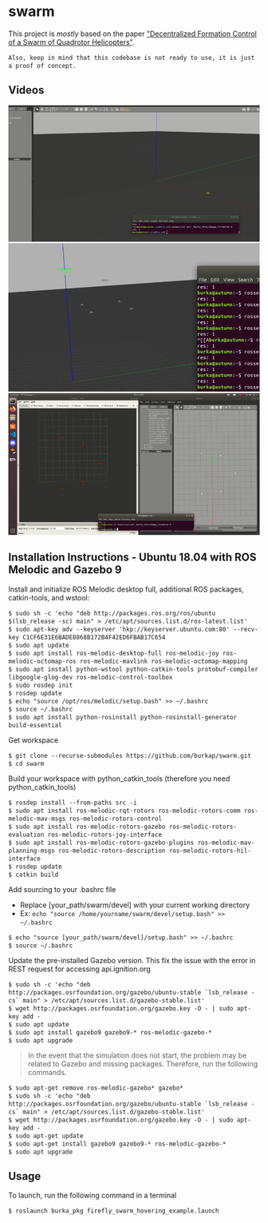 # swarm

This project is *mostly* based on the paper ["Decentralized Formation Control of a Swarm of Quadrotor Helicopters"](https://ieeexplore.ieee.org/document/8899628).
```
Also, keep in mind that this codebase is not ready to use, it is just a proof of concept.
```
## Videos
![Formation](https://raw.githubusercontent.com/burkap/swarm/master/media/nice.gif)
![3D Formation](https://raw.githubusercontent.com/burkap/swarm/master/media/3dd.gif)
![Rviz visualization](https://raw.githubusercontent.com/burkap/swarm/master/media/rvizrviz.gif)

## Installation Instructions - Ubuntu 18.04 with ROS Melodic and Gazebo 9

Install and initialize ROS Melodic desktop full, additional ROS packages, catkin-tools, and wstool:
```
$ sudo sh -c 'echo "deb http://packages.ros.org/ros/ubuntu $(lsb_release -sc) main" > /etc/apt/sources.list.d/ros-latest.list'
$ sudo apt-key adv --keyserver 'hkp://keyserver.ubuntu.com:80' --recv-key C1CF6E31E6BADE8868B172B4F42ED6FBAB17C654
$ sudo apt update
$ sudo apt install ros-melodic-desktop-full ros-melodic-joy ros-melodic-octomap-ros ros-melodic-mavlink ros-melodic-octomap-mapping
$ sudo apt install python-wstool python-catkin-tools protobuf-compiler libgoogle-glog-dev ros-melodic-control-toolbox
$ sudo rosdep init
$ rosdep update
$ echo "source /opt/ros/melodic/setup.bash" >> ~/.bashrc
$ source ~/.bashrc
$ sudo apt install python-rosinstall python-rosinstall-generator build-essential
```
Get workspace
```
$ git clone --recurse-submodules https://github.com/burkap/swarm.git
$ cd swarm
```
Build your workspace with python_catkin_tools (therefore you need python_catkin_tools)
```
$ rosdep install --from-paths src -i
$ sudo apt install ros-melodic-rqt-rotors ros-melodic-rotors-comm ros-melodic-mav-msgs ros-melodic-rotors-control
$ sudo apt install ros-melodic-rotors-gazebo ros-melodic-rotors-evaluation ros-melodic-rotors-joy-interface
$ sudo apt install ros-melodic-rotors-gazebo-plugins ros-melodic-mav-planning-msgs ros-melodic-rotors-description ros-melodic-rotors-hil-interface
$ rosdep update
$ catkin build
```
Add sourcing to your .bashrc file
- Replace [your_path/swarm/devel] with your current working directory
- Ex: `echo "source /home/yourname/swarm/devel/setup.bash" >> ~/.bashrc`
```
$ echo "source [your_path/swarm/devel]/setup.bash" >> ~/.bashrc
$ source ~/.bashrc
```
Update the pre-installed Gazebo version. This fix the issue with the error in REST request for accessing api.ignition.org
```
$ sudo sh -c 'echo "deb http://packages.osrfoundation.org/gazebo/ubuntu-stable `lsb_release -cs` main" > /etc/apt/sources.list.d/gazebo-stable.list'
$ wget http://packages.osrfoundation.org/gazebo.key -O - | sudo apt-key add -
$ sudo apt update
$ sudo apt install gazebo9 gazebo9-* ros-melodic-gazebo-*
$ sudo apt upgrade
```
> In the event that the simulation does not start, the problem may be related to Gazebo and missing packages. Therefore, run the following commands. 
```
$ sudo apt-get remove ros-melodic-gazebo* gazebo*
$ sudo sh -c 'echo "deb http://packages.osrfoundation.org/gazebo/ubuntu-stable `lsb_release -cs` main" > /etc/apt/sources.list.d/gazebo-stable.list'
$ wget http://packages.osrfoundation.org/gazebo.key -O - | sudo apt-key add -
$ sudo apt-get update
$ sudo apt-get install gazebo9 gazebo9-* ros-melodic-gazebo-*
$ sudo apt upgrade
```
## Usage
To launch, run the following command in a terminal
```
$ roslaunch burka_pkg firefly_swarm_hovering_example.launch
```
